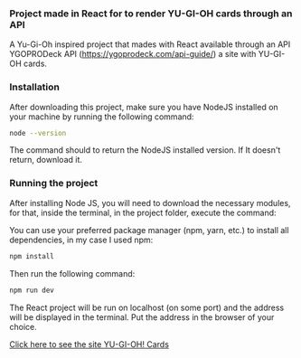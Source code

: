 ### Project made in React for to render YU-GI-OH cards through an API

A Yu-Gi-Oh inspired project that mades with React available through an API YGOPRODeck API (https://ygoprodeck.com/api-guide/) a site with YU-GI-OH cards.

### Installation

After downloading this project, make sure you have NodeJS installed on your machine by running the following command:

```bash
node --version
```

The command should to return the NodeJS installed version. If It doesn't return, download it.

### Running the project

After installing Node JS, you will need to download the necessary modules, for that, inside the terminal, in the project folder, execute the command:

You can use your preferred package manager (npm, yarn, etc.) to install all dependencies, in my case I used npm:

```bash
npm install
```

Then run the following command:

```bash
npm run dev
```

The React project will be run on localhost (on some port) and the address will be displayed in the terminal. Put the address in the browser of your choice.

[Click here to see the site YU-GI-OH! Cards](https://yugioh-cards-mateusesm.vercel.app/)
